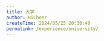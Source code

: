 ```yaml
---
title: 大学
author: HiCheer
createTime: 2024/05/25 20:30:40
permalink: /experience/university/
---
```

